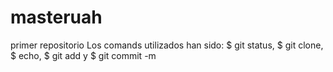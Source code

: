# masteruah
primer repositorio
Los comands utilizados han sido: $ git status, $ git clone, $ echo, $ git add y $ git commit -m
